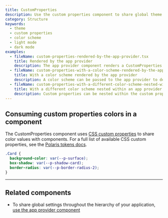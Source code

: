```yaml
---
title: CustomProperties
description: Use the custom properties component to share global theme settings throughout the hierarchy of your application. Custom properties is included by default as a child of the [app provider component](https://polaris.shopify.com/components/app-provider) but can be used independently to apply a base color scheme to its children.
category: Structure
keywords:
  - theme
  - custom properties
  - color scheme
  - light mode
  - dark mode
examples:
  - fileName: custom-properties-rendered-by-the-app-provider.tsx
    title: Rendered by the app provider
    description: The app provider component renders a CustomProperties component with the default color scheme.
  - fileName: custom-properties-with-a-color-scheme-rendered-by-the-app-provider.tsx
    title: With a color scheme rendered by the app provider
    description: A color scheme can be passed to the app provider to determine what color scheme is globally applied to the application.
  - fileName: custom-properties-with-a-different-color-scheme-nested-within-an-app-provider.tsx
    title: With a different color scheme nested within an app provider
    description: Custom properties can be nested within the custom properties rendered by the app provider in order to override the color scheme at a local level.
---
```


## Consuming custom properties colors in a component

The CustomProperties component uses [CSS custom properties](https://developer.mozilla.org/en-US/docs/Web/CSS/--*) to share color values with components. For a full list of available CSS custom properties, see the [Polaris tokens docs](https://github.com/Shopify/polaris/tree/main/polaris-tokens#readme).

```scss
.Card {
  background-color: var(--p-surface);
  box-shadow: var(--p-shadow-card);
  border-radius: var(--p-border-radius-2);
}
```

---

## Related components

- To share global settings throughout the hierarchy of your application, [use the app provider component](https://polaris.shopify.com/components/app-provider)
